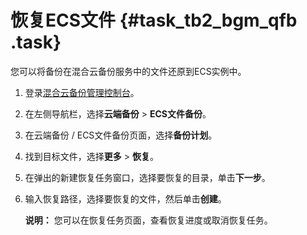 # 恢复ECS文件 {#task_tb2_bgm_qfb .task}

您可以将备份在混合云备份服务中的文件还原到ECS实例中。

1.  登录[混合云备份管理控制台](https://hbr.console.aliyun.com)。 
2.  在左侧导航栏，选择**云端备份** \> **ECS文件备份**。 
3.  在云端备份 / ECS文件备份页面，选择**备份计划**。 
4.  找到目标文件，选择**更多** \> **恢复**。 
5.  在弹出的新建恢复任务窗口，选择要恢复的目录，单击**下一步**。 
6.  输入恢复路径，选择要恢复的文件，然后单击**创建**。 

    **说明：** 您可以在恢复任务页面，查看恢复进度或取消恢复任务。


